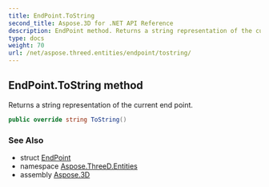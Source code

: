 ```yaml
---
title: EndPoint.ToString
second_title: Aspose.3D for .NET API Reference
description: EndPoint method. Returns a string representation of the current end point
type: docs
weight: 70
url: /net/aspose.threed.entities/endpoint/tostring/
---
```

## EndPoint.ToString method

Returns a string representation of the current end point.

```csharp
public override string ToString()
```

### See Also

* struct [EndPoint](../)
* namespace [Aspose.ThreeD.Entities](../../../aspose.threed.entities/)
* assembly [Aspose.3D](../../../)


